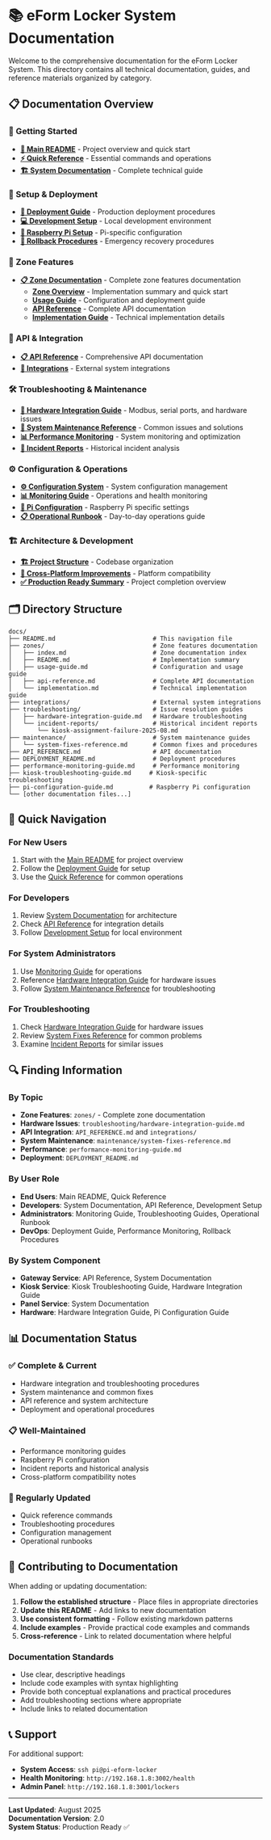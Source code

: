 # 📚 eForm Locker System Documentation

Welcome to the comprehensive documentation for the eForm Locker System. This directory contains all technical documentation, guides, and reference materials organized by category.

## 📋 Documentation Overview

### **🚀 Getting Started**
- **[📖 Main README](../README.md)** - Project overview and quick start
- **[⚡ Quick Reference](QUICK_REFERENCE.md)** - Essential commands and operations
- **[🏗️ System Documentation](SYSTEM_DOCUMENTATION.md)** - Complete technical guide

### **🔧 Setup & Deployment**
- **[🚀 Deployment Guide](DEPLOYMENT_README.md)** - Production deployment procedures
- **[💻 Development Setup](DEVELOPMENT_ENVIRONMENT_SETUP.md)** - Local development environment
- **[🥧 Raspberry Pi Setup](raspberry-pi-setup-guide-v2.md)** - Pi-specific configuration
- **[🔄 Rollback Procedures](rollback-procedures.md)** - Emergency recovery procedures

### **🎯 Zone Features**
- **[📋 Zone Documentation](zones/)** - Complete zone features documentation
  - **[Zone Overview](zones/README.md)** - Implementation summary and quick start
  - **[Usage Guide](zones/usage-guide.md)** - Configuration and deployment guide
  - **[API Reference](zones/api-reference.md)** - Complete API documentation
  - **[Implementation Guide](zones/implementation.md)** - Technical implementation details

### **📡 API & Integration**
- **[📋 API Reference](API_REFERENCE.md)** - Comprehensive API documentation
- **[🔗 Integrations](integrations/)** - External system integrations

### **🛠️ Troubleshooting & Maintenance**
- **[🔧 Hardware Integration Guide](troubleshooting/hardware-integration-guide.md)** - Modbus, serial ports, and hardware issues
- **[🔄 System Maintenance Reference](maintenance/system-fixes-reference.md)** - Common issues and solutions
- **[📊 Performance Monitoring](performance-monitoring-guide.md)** - System monitoring and optimization
- **[🚨 Incident Reports](troubleshooting/incident-reports/)** - Historical incident analysis

### **⚙️ Configuration & Operations**
- **[⚙️ Configuration System](configuration-system.md)** - System configuration management
- **[📊 Monitoring Guide](MONITORING_GUIDE.md)** - Operations and health monitoring
- **[🥧 Pi Configuration](pi-configuration-guide.md)** - Raspberry Pi specific settings
- **[📋 Operational Runbook](operational-runbook.md)** - Day-to-day operations guide

### **🏗️ Architecture & Development**
- **[🏗️ Project Structure](project-structure.md)** - Codebase organization
- **[🔄 Cross-Platform Improvements](CROSS_PLATFORM_IMPROVEMENTS.md)** - Platform compatibility
- **[✅ Production Ready Summary](PRODUCTION_READY_SUMMARY.md)** - Project completion overview

## 🗂️ Directory Structure

```
docs/
├── README.md                           # This navigation file
├── zones/                              # Zone features documentation
│   ├── index.md                        # Zone documentation index
│   ├── README.md                       # Implementation summary
│   ├── usage-guide.md                  # Configuration and usage guide
│   ├── api-reference.md                # Complete API documentation
│   └── implementation.md               # Technical implementation guide
├── integrations/                       # External system integrations
├── troubleshooting/                    # Issue resolution guides
│   ├── hardware-integration-guide.md   # Hardware troubleshooting
│   └── incident-reports/               # Historical incident reports
│       └── kiosk-assignment-failure-2025-08.md
├── maintenance/                        # System maintenance guides
│   └── system-fixes-reference.md       # Common fixes and procedures
├── API_REFERENCE.md                    # API documentation
├── DEPLOYMENT_README.md                # Deployment procedures
├── performance-monitoring-guide.md     # Performance monitoring
├── kiosk-troubleshooting-guide.md     # Kiosk-specific troubleshooting
├── pi-configuration-guide.md          # Raspberry Pi configuration
└── [other documentation files...]
```

## 🎯 Quick Navigation

### **For New Users**
1. Start with the [Main README](../README.md) for project overview
2. Follow the [Deployment Guide](DEPLOYMENT_README.md) for setup
3. Use the [Quick Reference](QUICK_REFERENCE.md) for common operations

### **For Developers**
1. Review [System Documentation](SYSTEM_DOCUMENTATION.md) for architecture
2. Check [API Reference](API_REFERENCE.md) for integration details
3. Follow [Development Setup](DEVELOPMENT_ENVIRONMENT_SETUP.md) for local environment

### **For System Administrators**
1. Use [Monitoring Guide](MONITORING_GUIDE.md) for operations
2. Reference [Hardware Integration Guide](troubleshooting/hardware-integration-guide.md) for hardware issues
3. Follow [System Maintenance Reference](maintenance/system-fixes-reference.md) for troubleshooting

### **For Troubleshooting**
1. Check [Hardware Integration Guide](troubleshooting/hardware-integration-guide.md) for hardware issues
2. Review [System Fixes Reference](maintenance/system-fixes-reference.md) for common problems
3. Examine [Incident Reports](troubleshooting/incident-reports/) for similar issues

## 🔍 Finding Information

### **By Topic**
- **Zone Features**: `zones/` - Complete zone documentation
- **Hardware Issues**: `troubleshooting/hardware-integration-guide.md`
- **API Integration**: `API_REFERENCE.md` and `integrations/`
- **System Maintenance**: `maintenance/system-fixes-reference.md`
- **Performance**: `performance-monitoring-guide.md`
- **Deployment**: `DEPLOYMENT_README.md`

### **By User Role**
- **End Users**: Main README, Quick Reference
- **Developers**: System Documentation, API Reference, Development Setup
- **Administrators**: Monitoring Guide, Troubleshooting Guides, Operational Runbook
- **DevOps**: Deployment Guide, Performance Monitoring, Rollback Procedures

### **By System Component**
- **Gateway Service**: API Reference, System Documentation
- **Kiosk Service**: Kiosk Troubleshooting Guide, Hardware Integration Guide
- **Panel Service**: System Documentation
- **Hardware**: Hardware Integration Guide, Pi Configuration Guide

## 📊 Documentation Status

### **✅ Complete & Current**
- Hardware integration and troubleshooting procedures
- System maintenance and common fixes
- API reference and system architecture
- Deployment and operational procedures

### **📋 Well-Maintained**
- Performance monitoring guides
- Raspberry Pi configuration
- Incident reports and historical analysis
- Cross-platform compatibility notes

### **🔄 Regularly Updated**
- Quick reference commands
- Troubleshooting procedures
- Configuration management
- Operational runbooks

## 🤝 Contributing to Documentation

When adding or updating documentation:

1. **Follow the established structure** - Place files in appropriate directories
2. **Update this README** - Add links to new documentation
3. **Use consistent formatting** - Follow existing markdown patterns
4. **Include examples** - Provide practical code examples and commands
5. **Cross-reference** - Link to related documentation where helpful

### **Documentation Standards**
- Use clear, descriptive headings
- Include code examples with syntax highlighting
- Provide both conceptual explanations and practical procedures
- Add troubleshooting sections where appropriate
- Include links to related documentation

## 📞 Support

For additional support:
- **System Access**: `ssh pi@pi-eform-locker`
- **Health Monitoring**: `http://192.168.1.8:3002/health`
- **Admin Panel**: `http://192.168.1.8:3001/lockers`

---

**Last Updated**: August 2025  
**Documentation Version**: 2.0  
**System Status**: Production Ready ✅